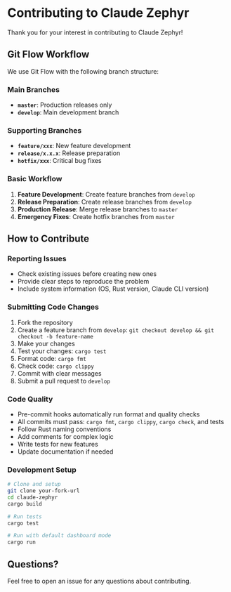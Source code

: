 # Contributing to Claude Zephyr

Thank you for your interest in contributing to Claude Zephyr!

## Git Flow Workflow

We use Git Flow with the following branch structure:

### Main Branches
- **`master`**: Production releases only
- **`develop`**: Main development branch

### Supporting Branches
- **`feature/xxx`**: New feature development
- **`release/x.x.x`**: Release preparation
- **`hotfix/xxx`**: Critical bug fixes

### Basic Workflow
1. **Feature Development**: Create feature branches from `develop`
2. **Release Preparation**: Create release branches from `develop`
3. **Production Release**: Merge release branches to `master`
4. **Emergency Fixes**: Create hotfix branches from `master`

## How to Contribute

### Reporting Issues
- Check existing issues before creating new ones
- Provide clear steps to reproduce the problem
- Include system information (OS, Rust version, Claude CLI version)

### Submitting Code Changes
1. Fork the repository
2. Create a feature branch from `develop`: `git checkout develop && git checkout -b feature-name`
3. Make your changes
4. Test your changes: `cargo test`
5. Format code: `cargo fmt`
6. Check code: `cargo clippy`
7. Commit with clear messages
8. Submit a pull request to `develop`

### Code Quality
- Pre-commit hooks automatically run format and quality checks
- All commits must pass: `cargo fmt`, `cargo clippy`, `cargo check`, and tests
- Follow Rust naming conventions
- Add comments for complex logic
- Write tests for new features
- Update documentation if needed

### Development Setup
```bash
# Clone and setup
git clone your-fork-url
cd claude-zephyr
cargo build

# Run tests
cargo test

# Run with default dashboard mode
cargo run
```

## Questions?

Feel free to open an issue for any questions about contributing.